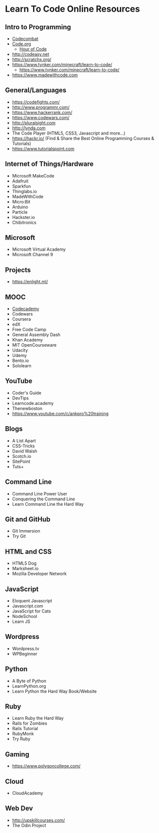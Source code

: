 # Learn To Code Online Resources

## Intro to Programming
- [Codecombat](https://codecombat.com/)
- [Code.org](https://studio.code.org/courses)
  - [Hour of Code](https://code.org/hourofcode/overview)
- http://codeasy.net
- http://scratchx.org/
- https://www.tynker.com/minecraft/learn-to-code/
  - https://www.tynker.com/minecraft/learn-to-code/
- https://www.madewithcode.com 

## General/Languages
- https://codefights.com/
- http://www.programmr.com/
- https://www.hackerrank.com/
- https://www.codewars.com/
- http://pluralsight.com
- http://lynda.com
- The Code Player (HTML5, CSS3, Javascript and more...)
- https://hackr.io/ (Find & Share the Best Online Programming Courses & Tutorials)
- https://www.tutorialspoint.com

## Internet of Things/Hardware
- Microsoft MakeCode
- Adafruit
- Sparkfun
- Thinglabs.io
- MadeWithCode
- Micro:Bit
- Arduino
- Particle
- Hackster.io
- Chibitronics

## Microsoft
- Microsoft Virtual Academy
- Microsoft Channel 9
  
## Projects
- https://enlight.ml/
 
## MOOC
- [Codecademy](http://www.codecademy.com/)
- Codewars
- Coursera
- edX
- Free Code Camp
- General Assembly Dash
- Khan Academy
- MIT OpenCourseware
- Udacity
- Udemy
- Bento.io
- Sololearn

## YouTube
- Coder's Guide
- DevTips
- Learncode.academy
- Thenewboston
- https://www.youtube.com/c/ankpro%20training
 
## Blogs
- A List Apart
- CSS-Tricks
- David Walsh
- Scotch.io
- SitePoint
- Tuts+
 
## Command Line
- Command Line Power User
- Conquering the Command Line
- Learn Command Line the Hard Way
 
## Git and GitHub
- Git Immersion
- Try Git
 
## HTML and CSS
- HTML5 Dog
- Marksheet.io
- Mozilla Developer Network
 
## JavaScript
- Eloquent Javascript
- Javascript.com
- JavaScript for Cats
- NodeSchool
- Learn JS
 
## Wordpress
- Wordpress.tv
- WPBeginner
 
## Python
- A Byte of Python
- LearnPython.org
- Learn Python the Hard Way Book/Website
 
## Ruby
- Learn Ruby the Hard Way
- Rails for Zombies
- Rails Tutorial
- RubyMonk
- Try Ruby
 
## Gaming
- https://www.polygoncollege.com/
 
## Cloud
- CloudAcademy
 
## Web Dev
- http://upskillcourses.com/
- The Odin Project
